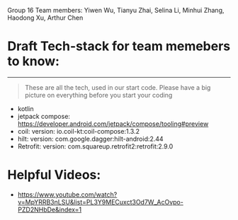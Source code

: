 Group 16
Team members: Yiwen Wu, Tianyu Zhai, Selina Li, Minhui Zhang, Haodong Xu, Arthur Chen


# Draft Tech-stack for team memebers to know:
---
> These are all the tech, used in our start code. Please have a big picture on everything before you start your coding

  - kotlin
  - jetpack compose: https://developer.android.com/jetpack/compose/tooling#preview
  - coil:
      version: io.coil-kt:coil-compose:1.3.2
  - hilt: 
      version: com.google.dagger:hilt-android:2.44
  - Retrofit:
      version: com.squareup.retrofit2:retrofit:2.9.0
  
  
# Helpful Videos:
  - https://www.youtube.com/watch?v=MpYRRB3nLSU&list=PL3Y9MECuxct3Od7W_AcOvpo-PZD2NHbDe&index=1




